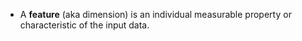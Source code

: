 - A **feature** (aka dimension) is an individual measurable property or characteristic of the input data.
